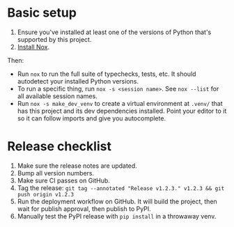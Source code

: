 # Basic setup

1. Ensure you've installed at least one of the versions of Python that's supported by this project.
2. [Install Nox](https://nox.thea.codes/).

Then:

* Run `nox` to run the full suite of typechecks, tests, etc. It should autodetect your installed Python versions.
* To run a specific thing, run `nox -s <session name>`. See `nox --list` for all available session names.
* Run `nox -s make_dev_venv` to create a virtual environment at `.venv/` that has this project and its dev dependencies installed. Point your editor to it so it can follow imports and give you autocomplete.

# Release checklist

1. Make sure the release notes are updated.
2. Bump all version numbers.
3. Make sure CI passes on GitHub.
4. Tag the release: `git tag --annotated "Release v1.2.3." v1.2.3 && git push origin v1.2.3`
5. Run the deployment workflow on GitHub. It will build the project, then wait for publish approval, then publish to PyPI.
6. Manually test the PyPI release with `pip install` in a throwaway venv.
